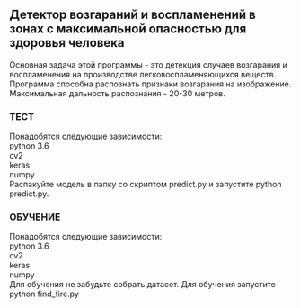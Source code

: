 <h2>Детектор возгараний и воспламенений в зонах с максимальной опасностью для здоровья человека</h2>
Основная задача этой программы - это детекция случаев возгарания и воспламенения на производстве легковоспламеняющихся веществ. Программа способна распознать признаки возгарания на изображение. Максимальная дальность распознания - 20-30 метров.
<h3>ТЕСТ</h3>
Понадобятся следующие зависимости:
</br>python 3.6
</br>cv2
</br>keras
</br>numpy
</br>Распакуйте модель в папку со скриптом predict.py и запустите python predict.py. 

<h3>ОБУЧЕНИЕ</h3>
Понадобятся следующие зависимости:
</br>python 3.6
</br>cv2
</br>keras
</br>numpy
</br>Для обучения не забудьте собрать датасет.
Для обучения запустите python find_fire.py
